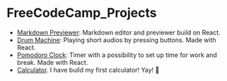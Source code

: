 # FreeCodeCamp_Projects
* [Markdown Previewer](https://kwitochka.github.io/FreeCodeCamp_Projects/Markdown/build/): Markdown editor and previewer build on React.
* [Drum Machine](https://kwitochka.github.io/FreeCodeCamp_Projects/Drum-Machine/build/): Playing short audios by pressing buttons. Made with React. 
* [Pomodoro Clock](https://kwitochka.github.io/FreeCodeCamp_Projects/Pomodoro-Clock/build): Timer with a possibility to set up time for work and break. Made with React.
* [Calculator](https://codepen.io/kwitochka/pen/WKLLYB). I have build my first calculator! Yay! :tada:
